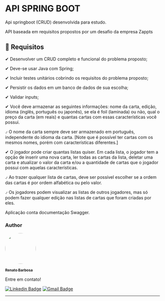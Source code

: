 # API SPRING BOOT

Api springboot (CRUD) desenvolvida para estudo.

API baseada em requisitos propostos por um desafio da empresa Zappts

<h2>🛑 Requisitos</h2>
<p>&#10004; Desenvolver um CRUD completo e funcional do problema proposto; <br>
<p>&#10004; Deve-se usar Java com Spring;<br>
<p>&#10004; Incluir testes unitários cobrindo os requisitos do problema proposto;<br>
<p>&#10004; Persistir os dados em um banco de dados de sua escolha;<br>
<p>&#10004; Validar inputs;<br>
<p>&#10004; Você deve armazenar as seguintes informações: nome da carta, edição, idioma (inglês, português ou
japonês), se ela é foil (laminada) ou não, qual o preço da carta (em reais) e quantas cartas com essas
características você possui.<br>
<p>&#9083; O nome da carta sempre deve ser armazenado em português, independente do idioma da carta. [Note
que é possível ter cartas com os mesmos nomes, porém com características diferentes.]<br>
<p>&#10004; O jogador pode criar quantas listas quiser. Em cada lista, o jogador tem a opção de inserir uma nova
carta, ler todas as cartas da lista, deletar uma carta e atualizar o valor da carta e/ou a quantidade de
cartas que o jogador possui com aquelas características.<br>
<p>&#9083; Ao trazer qualquer lista de cartas, deve ser possível escolher se a ordem das cartas é por ordem
alfabética ou pelo valor.<br>
<p>&#9083; Os jogadores podem visualizar as listas de outros jogadores, mas só podem fazer qualquer edição nas
listas de cartas que foram criadas por eles.<br>

Aplicação conta documentação Swagger.

<h3>Author</h3>

<a href="https://www.linkedin.com/in/renato-luciano-barbosa-fh/">
 <img style="border-radius: 50%;" src="https://avatars.githubusercontent.com/u/56805018?v=4" width="100px;" alt=""/>
 <br />

 <sub><b>Renato Barbosa</b></sub></a>


Entre em contato!

[![Linkedin Badge](https://img.shields.io/badge/-Renato-blue?style=flat-square&logo=Linkedin&logoColor=white&link=https://www.linkedin.com/in/renato-luciano-barbosa-fh/)](https://www.linkedin.com/in/renato-luciano-barbosa-fh/)
[![Gmail Badge](https://img.shields.io/badge/-renatoinfbarbosa@gmail.com-c14438?style=flat-square&logo=Gmail&logoColor=white&link=mailto:renatoinfbarbosa@gmail.com)](mailto:renatoinfbarbosa@gmail.com)
<hr>
